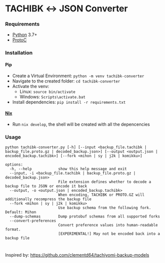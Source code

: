 # TACHIBK ↔ JSON Converter

### Requirements

- [Python](https://python.org) 3.7+
- [ProtoC](https://github.com/protocolbuffers/protobuf/releases/latest)

### Installation
#### Pip
- Create a Virtual Environment: `python -m venv tachibk-converter`
- Navigate to the created folder: `cd tachibk-converter`
- Activate the venv:
  - Linux: `source bin/activate`
  - Windows: `Scripts\activate.bat`
- Install dependencies: `pip install -r requirements.txt`
#### [Nix](https://nixos.org)
- Run `nix develop`, the shell will be created with all the depencencies

### Usage

```
python tachibk-converter.py [-h] [--input <backup_file.tachibk | backup_file.proto.gz | decoded_backup.json>] [--output <output.json | encoded_backup.tachibk>] [--fork <mihon | sy | j2k | komikku>]

options:
  -h, --help            show this help message and exit
  --input, -i <backup_file.tachibk | backup_file.proto.gz | decoded_backup.json>
                        File extension defines whether to decode a backup file to JSON or encode it back
  --output, -o <output.json | encoded_backup.tachibk>
                        When encoding, TACHIBK or PROTO.GZ will additionally recompress the backup file
  --fork <mihon | sy | j2k | komikku>
                        Use backup schema from the following fork. Default: Mihon
  --dump-schemas        Dump protobuf schemas from all supported forks
  --convert-preferences
                        Convert preference values into human-readable format.
                        [EXPERIMENTAL!] May not be encoded back into a backup file
```

#

#

Inspired by: <https://github.com/clementd64/tachiyomi-backup-models>
